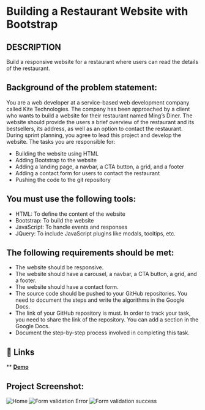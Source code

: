 # Building a Restaurant Website with Bootstrap
## DESCRIPTION

Build a responsive website for a restaurant where users can read the details of the restaurant.

## Background of the problem statement:

You are a web developer at a service-based web development company called Kite Technologies. The company has been approached by a client who wants to build a website for their restaurant named Ming’s Diner. The website should provide the users a brief overview of the restaurant and its bestsellers, its address, as well as an option to contact the restaurant. During sprint planning, you agree to lead this project and develop the website. The tasks you are responsible for:

- Building the website using HTML
- Adding Bootstrap to the website
- Adding a landing page, a navbar, a CTA button, a grid, and a footer
- Adding a contact form for users to contact the restaurant
- Pushing the code to the git repository

## You must use the following tools:

- HTML: To define the content of the website
- Bootstrap: To build the website
- JavaScript: To handle events and responses
- JQuery: To include JavaScript plugins like modals, tooltips, etc.

## The following requirements should be met:

- The website should be responsive.
- The website should have a carousel, a navbar, a CTA button, a grid, and a footer.
- The website should have a contact form.
- The source code should be pushed to your GitHub repositories. You need to document the steps and write the algorithms in the Google Docs.
- The link of your GitHub repository is must. In order to track your task, you need to share the link of the repository. You can add a section in the Google Docs.
- Document the step-by-step process involved in completing this task.

## 🔗 Links
** [**Demo**](https://hassan-alamer.github.io/Project-Building-a-Restaurant-Website-with-Bootstrap/)

## Project Screenshot:
![Home](https://user-images.githubusercontent.com/92730894/137942594-07853daa-1d82-47d8-8f9b-399c1d474804.png)
![Form validation Error](https://user-images.githubusercontent.com/92730894/137942801-45376405-9c97-4736-8a33-bad79d258fea.png)
![Form validation success](https://user-images.githubusercontent.com/92730894/137942879-ce279a5b-9f06-4dd6-8b1c-8a51ece62701.png)
